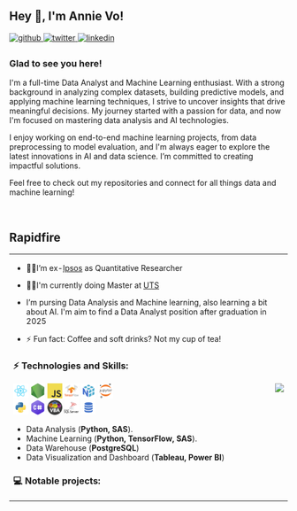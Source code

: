 ## Hey 👋, I'm Annie Vo!  
  

<a href="https://github.com/AnnieVo09" target="_blank">
<img src=https://img.shields.io/badge/github-%2324292e.svg?&style=for-the-badge&logo=github&logoColor=white alt=github style="margin-bottom: 5px;" />
</a>
<a href="https://twitter.com/AnnieVo09" target="_blank">
<img src=https://img.shields.io/badge/twitter-%2300acee.svg?&style=for-the-badge&logo=twitter&logoColor=white alt=twitter style="margin-bottom: 5px;" />
</a>
<a href="https://linkedin.com/in/https://www.linkedin.com/in/tuanhvo98/" target="_blank">
<img src=https://img.shields.io/badge/linkedin-%231E77B5.svg?&style=for-the-badge&logo=linkedin&logoColor=white alt=linkedin style="margin-bottom: 5px;" />
</a>  
  



### Glad to see you here!  
I'm a full-time Data Analyst and Machine Learning enthusiast. With a strong background in analyzing complex datasets, building predictive models, and applying machine learning techniques, I strive to uncover insights that drive meaningful decisions. My journey started with a passion for data, and now I'm focused on mastering data analysis and AI technologies.

I enjoy working on end-to-end machine learning projects, from data preprocessing to model evaluation, and I'm always eager to explore the latest innovations in AI and data science. I’m committed to creating impactful solutions.

Feel free to check out my repositories and connect for all things data and machine learning!  
  

<br/>  


## Rapidfire  
<table><tr><td valign="top" width="50%">

- 👩‍🦳I’m ex-[Ipsos](https://www.ipsos.com/en-au) as Quantitative Researcher  
  

- 👩‍🎓I'm currently doing Master at [UTS](https://www.uts.edu.au/)  
  

-  I’m pursing Data Analysis and Machine learning, also learning a bit about AI. I'm aim to find a Data Analyst position after graduation in 2025  
  

- ⚡ Fun fact: Coffee and soft drinks? Not my cup of tea!  

### ⚡ Technologies and Skills:  

<a href="https://github.com/anuraghazra/github-readme-stats" target="_blank">
  <img align="right" src="https://github-readme-stats.vercel.app/api/top-langs/?username=AnnieVo09&hide=jupyter%20notebook,html&langs_count=9&layout=compact" />
</a>

<code><img height="27" src="https://raw.githubusercontent.com/github/explore/main/topics/react/react.png"></code>
<code><img height="27" src="https://raw.githubusercontent.com/github/explore/main/topics/nodejs/nodejs.png"></code>
<code><img height="27" src="https://raw.githubusercontent.com/github/explore/main/topics/javascript/javascript.png"></code>
<code><img height="27" src="https://raw.githubusercontent.com/github/explore/main/topics/tensorflow/tensorflow.png"></code>
<code><img height="27" src="https://raw.githubusercontent.com/github/explore/main/topics/numpy/numpy.png"></code>
<code><img height="27" src="https://raw.githubusercontent.com/github/explore/main/topics/jupyter-notebook/jupyter-notebook.png"></code><br>
<code><img height="27" src="https://raw.githubusercontent.com/github/explore/main/topics/python/python.png"></code>
<code><img height="27" src="https://raw.githubusercontent.com/github/explore/main/topics/csharp/csharp.png"></code>
<code><img height="27" src="https://raw.githubusercontent.com/github/explore/main/topics/vba/vba.png"></code>
<code><img height="27" src="https://raw.githubusercontent.com/github/explore/main/topics/sql-server/sql-server.png"></code>
<code><img height="27" src="https://raw.githubusercontent.com/github/explore/main/topics/sql/sql.png"></code>

- Data Analysis (**Python, SAS**).
- Machine Learning (**Python, TensorFlow, SAS**).
- Data Warehouse (**PostgreSQL**)
- Data Visualization and Dashboard (**Tableau, Power BI**)

### 💻 Notable projects:  

